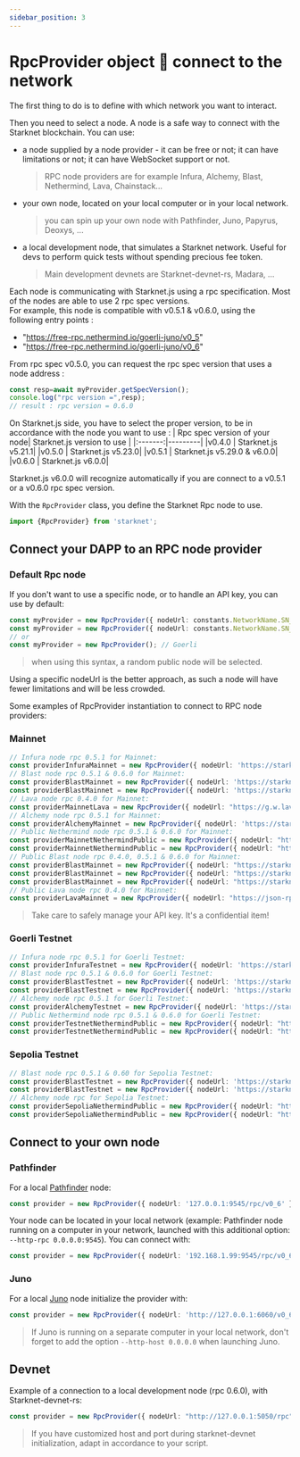 ```yaml
---
sidebar_position: 3
---
```


# RpcProvider object 🔌 connect to the network

The first thing to do is to define with which network you want to interact.

Then you need to select a node. A node is a safe way to connect with the Starknet blockchain. You can use:

- a node supplied by a node provider - it can be free or not; it can have limitations or not; it can have WebSocket support or not.
  > RPC node providers are for example Infura, Alchemy, Blast, Nethermind, Lava, Chainstack...
- your own node, located on your local computer or in your local network.
  > you can spin up your own node with Pathfinder, Juno, Papyrus, Deoxys, ...
- a local development node, that simulates a Starknet network. Useful for devs to perform quick tests without spending precious fee token.
  > Main development devnets are Starknet-devnet-rs, Madara, ...

Each node is communicating with Starknet.js using a rpc specification. Most of the nodes are able to use 2 rpc spec versions.  
For example, this node is compatible with v0.5.1 & v0.6.0, using the following entry points :

- "https://free-rpc.nethermind.io/goerli-juno/v0_5"
- "https://free-rpc.nethermind.io/goerli-juno/v0_6"

From rpc spec v0.5.0, you can request the rpc spec version that uses a node address :

```typescript
const resp=await myProvider.getSpecVersion();
console.log("rpc version =",resp);
// result : rpc version = 0.6.0
```

On Starknet.js side, you have to select the proper version, to be in accordance with the node you want to use :
| Rpc spec version of your node| Starknet.js version to use |
|:-------:|---------|
|v0.4.0 | Starknet.js v5.21.1|
|v0.5.0 | Starknet.js v5.23.0|
|v0.5.1 | Starknet.js v5.29.0 & v6.0.0|
|v0.6.0 | Starknet.js v6.0.0|

Starknet.js v6.0.0 will recognize automatically if you are connect to a v0.5.1 or a v0.6.0 rpc spec version.

With the `RpcProvider` class, you define the Starknet Rpc node to use.

```typescript
import {RpcProvider} from 'starknet';
```

## Connect your DAPP to an RPC node provider

### Default Rpc node

If you don't want to use a specific node, or to handle an API key, you can use by default:

```typescript
const myProvider = new RpcProvider({ nodeUrl: constants.NetworkName.SN_GOERLI });
const myProvider = new RpcProvider({ nodeUrl: constants.NetworkName.SN_MAIN });
// or
const myProvider = new RpcProvider(); // Goerli
```

> when using this syntax, a random public node will be selected.

Using a specific nodeUrl is the better approach, as such a node will have fewer limitations and will be less crowded.

Some examples of RpcProvider instantiation to connect to RPC node providers:

### Mainnet

```typescript
// Infura node rpc 0.5.1 for Mainnet:
const providerInfuraMainnet = new RpcProvider({ nodeUrl: 'https://starknet-mainnet.infura.io/v3/' + infuraKey });
// Blast node rpc 0.5.1 & 0.6.0 for Mainnet:
const providerBlastMainnet = new RpcProvider({ nodeUrl: 'https://starknet-mainnet.blastapi.io/' + blastKey + "/rpc/v0.5" });
const providerBlastMainnet = new RpcProvider({ nodeUrl: 'https://starknet-mainnet.blastapi.io/' + blastKey + "/rpc/v0_6" });
// Lava node rpc 0.4.0 for Mainnet:
const providerMainnetLava = new RpcProvider({ nodeUrl: "https://g.w.lavanet.xyz:443/gateway/strk/rpc-http/" + lavaMainnetKey });
// Alchemy node rpc 0.5.1 for Mainnet:
const providerAlchemyMainnet = new RpcProvider({ nodeUrl: 'https://starknet-mainnet.g.alchemy.com/starknet/version/rpc/v0.5/' + alchemyKey });
// Public Nethermind node rpc 0.5.1 & 0.6.0 for Mainnet:
const providerMainnetNethermindPublic = new RpcProvider({ nodeUrl: "https://free-rpc.nethermind.io/mainnet-juno/v0_5" });
const providerMainnetNethermindPublic = new RpcProvider({ nodeUrl: "https://free-rpc.nethermind.io/mainnet-juno/v0_6" });
// Public Blast node rpc 0.4.0, 0.5.1 & 0.6.0 for Mainnet:
const providerBlastMainnet = new RpcProvider({ nodeUrl: "https://starknet-mainnet.public.blastapi.io/rpc/v0.4"});
const providerBlastMainnet = new RpcProvider({ nodeUrl: "https://starknet-mainnet.public.blastapi.io/rpc/v0.5"});
const providerBlastMainnet = new RpcProvider({ nodeUrl: "https://starknet-mainnet.public.blastapi.io/rpc/v0_6"});
// Public Lava node rpc 0.4.0 for Mainnet:
const providerLavaMainnet = new RpcProvider({ nodeUrl: "https://json-rpc.starknet-mainnet.public.lavanet.xyz"});

```

> Take care to safely manage your API key. It's a confidential item!

### Goerli Testnet

```typescript
// Infura node rpc 0.5.1 for Goerli Testnet:
const providerInfuraTestnet = new RpcProvider({ nodeUrl: 'https://starknet-goerli.infura.io/v3/' + infuraKey });
// Blast node rpc 0.5.1 & 0.6.0 for Goerli Testnet:
const providerBlastTestnet = new RpcProvider({ nodeUrl: 'https://starknet-testnet.blastapi.io/' + blastKey + "/rpc/v0.5" });
const providerBlastTestnet = new RpcProvider({ nodeUrl: 'https://starknet-testnet.blastapi.io/' + blastKey + "/rpc/v0_6" });
// Alchemy node rpc 0.5.1 for Goerli Testnet:
const providerAlchemyTestnet = new RpcProvider({ nodeUrl: 'https://starknet-goerli.g.alchemy.com/starknet/version/rpc/v0.5/' + alchemyKey });
// Public Nethermind node rpc 0.5.1 & 0.6.0 for Goerli Testnet:
const providerTestnetNethermindPublic = new RpcProvider({ nodeUrl: "https://free-rpc.nethermind.io/goerli-juno/v0_5" });
const providerTestnetNethermindPublic = new RpcProvider({ nodeUrl: "https://free-rpc.nethermind.io/goerli-juno/v0_6" });
```

### Sepolia Testnet

```typescript
// Blast node rpc 0.5.1 & 0.60 for Sepolia Testnet:
const providerBlastTestnet = new RpcProvider({ nodeUrl: 'https://starknet-testnet.blastapi.io/' + blastKey + "/rpc/v0.5" });
const providerBlastTestnet = new RpcProvider({ nodeUrl: 'https://starknet-testnet.blastapi.io/' + blastKey + "/rpc/v0_6" });
// Alchemy node rpc for Sepolia Testnet:
const providerSepoliaNethermindPublic = new RpcProvider({ nodeUrl: "https://free-rpc.nethermind.io/sepolia-juno/v0_5" });
const providerSepoliaNethermindPublic = new RpcProvider({ nodeUrl: "https://free-rpc.nethermind.io/sepolia-juno/v0_6" });
```

## Connect to your own node

### Pathfinder

For a local [Pathfinder](https://github.com/eqlabs/pathfinder) node:

```typescript
const provider = new RpcProvider({ nodeUrl: '127.0.0.1:9545/rpc/v0_6' });
```

Your node can be located in your local network (example: Pathfinder node running on a computer in your network, launched with this additional option: `--http-rpc 0.0.0.0:9545`).
You can connect with:

```typescript
const provider = new RpcProvider({ nodeUrl: '192.168.1.99:9545/rpc/v0_6' })
```

### Juno

For a local [Juno](https://github.com/NethermindEth/juno) node initialize the provider with:

```typescript
const provider = new RpcProvider({ nodeUrl: 'http://127.0.0.1:6060/v0_6' });
```

> If Juno is running on a separate computer in your local network, don't forget to add the option `--http-host 0.0.0.0` when launching Juno.

## Devnet

Example of a connection to a local development node (rpc 0.6.0), with Starknet-devnet-rs:

```typescript
const provider = new RpcProvider({ nodeUrl: "http://127.0.0.1:5050/rpc" });
```

> If you have customized host and port during starknet-devnet initialization, adapt in accordance to your script.
